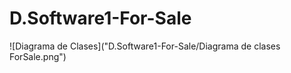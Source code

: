 # D.Software1-For-Sale
![Diagrama de Clases]("D.Software1-For-Sale/Diagrama de clases ForSale.png")
